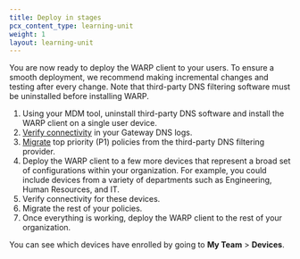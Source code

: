 ```yaml
---
title: Deploy in stages
pcx_content_type: learning-unit
weight: 1
layout: learning-unit
---
```


You are now ready to deploy the WARP client to your users. To ensure a smooth deployment, we recommend making incremental changes and testing after every change. Note that third-party DNS filtering software must be uninstalled before installing WARP.

1. Using your MDM tool, uninstall third-party DNS software and install the WARP client on a single user device.
2. [Verify connectivity](/learning-paths/modules/security/dns-filtering-connect-devices/verify-connectivity/?learning_path=dns-filtering) in your Gateway DNS logs.
3. [Migrate](/learning-paths/modules/security/dns-filtering-deploy/policy-migration/?learning_path=dns-filtering) top priority (P1) policies from the third-party DNS filtering provider.
4. Deploy the WARP client to a few more devices that represent a broad set of configurations within your organization. For example, you could include devices from a variety of departments such as Engineering, Human Resources, and IT.
5. Verify connectivity for these devices.
6. Migrate the rest of your policies.
7. Once everything is working, deploy the WARP client to the rest of your organization.

You can see which devices have enrolled by going to **My Team** > **Devices**.